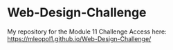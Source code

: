# Web-Design-Challenge
My repository for the Module 11 Challenge
Access here: https://mleopol1.github.io/Web-Design-Challenge/
